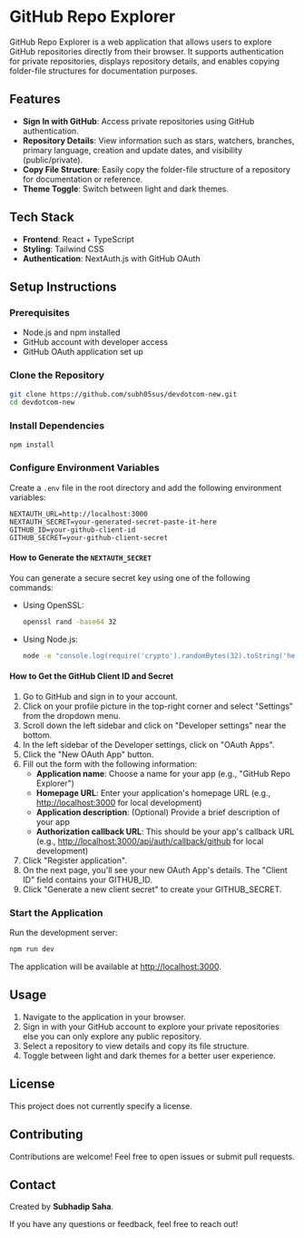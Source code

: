 # GitHub Repo Explorer

GitHub Repo Explorer is a web application that allows users to explore GitHub repositories directly from their browser. It supports authentication for private repositories, displays repository details, and enables copying folder-file structures for documentation purposes.

## Features

- **Sign In with GitHub**: Access private repositories using GitHub authentication.
- **Repository Details**: View information such as stars, watchers, branches, primary language, creation and update dates, and visibility (public/private).
- **Copy File Structure**: Easily copy the folder-file structure of a repository for documentation or reference.
- **Theme Toggle**: Switch between light and dark themes.

## Tech Stack

- **Frontend**: React + TypeScript
- **Styling**: Tailwind CSS
- **Authentication**: NextAuth.js with GitHub OAuth

## Setup Instructions

### Prerequisites

- Node.js and npm installed
- GitHub account with developer access
- GitHub OAuth application set up

### Clone the Repository

```bash
git clone https://github.com/subh05sus/devdotcom-new.git
cd devdotcom-new
```

### Install Dependencies

```bash
npm install
```

### Configure Environment Variables

Create a `.env` file in the root directory and add the following environment variables:

```env
NEXTAUTH_URL=http://localhost:3000
NEXTAUTH_SECRET=your-generated-secret-paste-it-here
GITHUB_ID=your-github-client-id
GITHUB_SECRET=your-github-client-secret
```

#### How to Generate the `NEXTAUTH_SECRET`

You can generate a secure secret key using one of the following commands:

- Using OpenSSL:

  ```bash
  openssl rand -base64 32
  ```

- Using Node.js:

  ```bash
  node -e "console.log(require('crypto').randomBytes(32).toString('hex'))"
  ```

#### How to Get the GitHub Client ID and Secret

1. Go to GitHub and sign in to your account.
2. Click on your profile picture in the top-right corner and select "Settings" from the dropdown menu.
3. Scroll down the left sidebar and click on "Developer settings" near the bottom.
4. In the left sidebar of the Developer settings, click on "OAuth Apps".
5. Click the "New OAuth App" button.
6. Fill out the form with the following information:
   - **Application name**: Choose a name for your app (e.g., "GitHub Repo Explorer")
   - **Homepage URL**: Enter your application's homepage URL (e.g., [http://localhost:3000](http://localhost:3000) for local development)
   - **Application description**: (Optional) Provide a brief description of your app
   - **Authorization callback URL**: This should be your app's callback URL (e.g., [http://localhost:3000/api/auth/callback/github](http://localhost:3000/api/auth/callback/github) for local development)
7. Click "Register application".
8. On the next page, you'll see your new OAuth App's details. The "Client ID" field contains your GITHUB_ID.
9. Click "Generate a new client secret" to create your GITHUB_SECRET.

### Start the Application

Run the development server:

```bash
npm run dev
```

The application will be available at [http://localhost:3000](http://localhost:3000).

## Usage

1. Navigate to the application in your browser.
2. Sign in with your GitHub account to explore your private repositories else you can only explore any public repository.
3. Select a repository to view details and copy its file structure.
4. Toggle between light and dark themes for a better user experience.


## License

This project does not currently specify a license.

## Contributing

Contributions are welcome! Feel free to open issues or submit pull requests.

## Contact

Created by **Subhadip Saha**.

If you have any questions or feedback, feel free to reach out!
